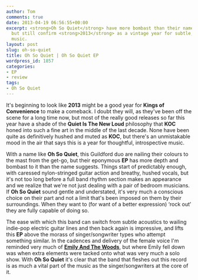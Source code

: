 ```yaml
---
author: Tom
comments: true
date: 2013-04-19 06:56:55+00:00
excerpt: <strong>Oh So Quiet</strong> have more bombast than their name suggests,
  but still confirm <strong>2013</strong> as a vintage year for subtle, thoughtful
  music.
layout: post
slug: oh-so-quiet
title: Oh So Quiet | Oh So Quiet EP
wordpress_id: 1857
categories:
- EP
- review
tags:
- Oh So Quiet
---
```


It's beginning to look like **2013** might be a good year for **Kings of Convenience** to make a comeback. I doubt they will, as they've been off the scene for a long time now, but most of the really good releases so far this year have a shade of the **Quiet Is The New Loud** philosophy that **KOC** honed into such a fine art in the middle of the last decade. None have been quite as definitively hushed and muted as **KOC**, but there's an unmistakable mood in the air that says this is a year for thoughtful, introspective music.

With a name like **Oh So Quiet**, this Guildford duo are nailing their colours to the mast from the get-go, but their eponymous **EP** has more depth and bombast to it than the name suggests. Things start of predictably enough, with caressed nylon-stringed guitar action and breathy, hushed vocals, but it's not too long before a full band rhythm section makes an appearance and we realize that we're not just dealing with a pair of bedroom musicians. If **Oh So Quiet** sound gentle and understated, it's very much a conscious choice on their part and not a limit that's been imposed on them by their surroundings. When they want to (for want of a better expression) ‘rock out’ they are fully capable of doing so.

The ease with which this band can switch from subtle acoustics to wailing indie-pop electric guitar lines and then back again is impressive, and lifts this **EP** above the morass of singer/songwriter types who attempt something similar. In the cadences and delivery of the female voice I'm reminded very much of [**Emily And The Woods**](http://eatenbymonsters/music/eye-to-eye-emily-and-the-woods/), but where Emily fell down was when extra elements were tacked onto what was very much a solo show. With **Oh So Quiet** it's clear that the band that fleshes out this record is as much a vital part of the music as the singer/songwriters at the core of it.

